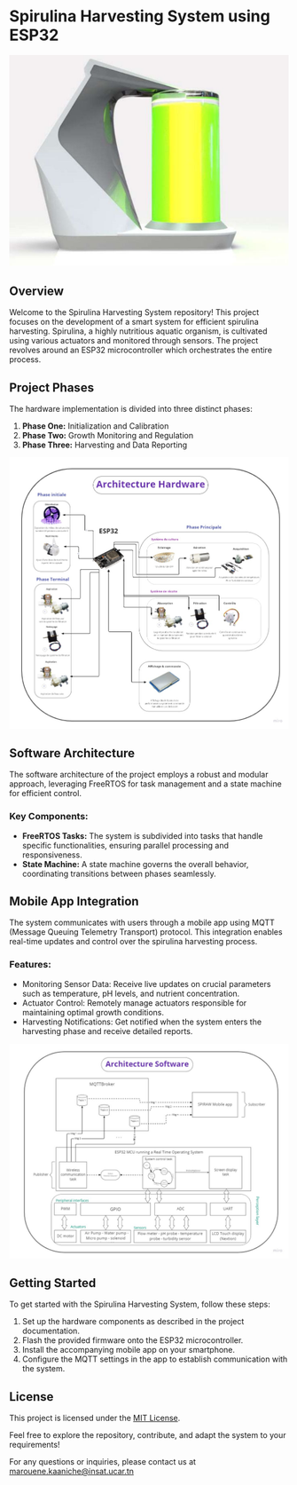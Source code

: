 # Spirulina Harvesting System using ESP32

![Project Image](https://github.com/MaroueneKaaniche/SPIRAW-Photobioreactor/blob/master/Solution%20Architecture%20%26%20Diagrams/project%20image.jpeg) 

## Overview

Welcome to the Spirulina Harvesting System repository! This project focuses on the development of a smart system for efficient spirulina harvesting. Spirulina, a highly nutritious aquatic organism, is cultivated using various actuators and monitored through sensors. The project revolves around an ESP32 microcontroller which orchestrates the entire process.

## Project Phases

The hardware implementation is divided into three distinct phases:

1. **Phase One:** Initialization and Calibration
2. **Phase Two:** Growth Monitoring and Regulation
3. **Phase Three:** Harvesting and Data Reporting

![Phases Image](https://github.com/MaroueneKaaniche/SPIRAW-Photobioreactor/blob/master/Solution%20Architecture%20%26%20Diagrams/Architecture%20hardware.jpg) 

## Software Architecture

The software architecture of the project employs a robust and modular approach, leveraging FreeRTOS for task management and a state machine for efficient control.

### Key Components:
- **FreeRTOS Tasks:** The system is subdivided into tasks that handle specific functionalities, ensuring parallel processing and responsiveness.
- **State Machine:** A state machine governs the overall behavior, coordinating transitions between phases seamlessly.

## Mobile App Integration

The system communicates with users through a mobile app using MQTT (Message Queuing Telemetry Transport) protocol. This integration enables real-time updates and control over the spirulina harvesting process.

### Features:
- Monitoring Sensor Data: Receive live updates on crucial parameters such as temperature, pH levels, and nutrient concentration.
- Actuator Control: Remotely manage actuators responsible for maintaining optimal growth conditions.
- Harvesting Notifications: Get notified when the system enters the harvesting phase and receive detailed reports.

![Architecture Image](https://github.com/MaroueneKaaniche/SPIRAW-Photobioreactor/blob/master/Solution%20Architecture%20%26%20Diagrams/Architecture%20software.jpg)

## Getting Started

To get started with the Spirulina Harvesting System, follow these steps:
1. Set up the hardware components as described in the project documentation.
2. Flash the provided firmware onto the ESP32 microcontroller.
3. Install the accompanying mobile app on your smartphone.
4. Configure the MQTT settings in the app to establish communication with the system.

## License

This project is licensed under the [MIT License](LICENSE).

Feel free to explore the repository, contribute, and adapt the system to your requirements!

For any questions or inquiries, please contact us at marouene.kaaniche@insat.ucar.tn
